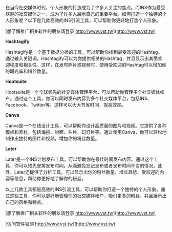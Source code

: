 在当今社交媒体时代，个人形象的打造成为了许多人关注的焦点。而INS作为最受欢迎的社交媒体之一，成为了许多人展示自己的重要平台。如何打造一个独特的个人形象呢？以下是几款高效的INS引流工具，可以帮助你更好地打造个人形象。

[想了解推广相关软件的朋友请登录 http://www.vst.tw](http://www.vst.tw)

**Hashtagify**

Hashtagify是一个基于数据分析的工具，可以帮助你找到最受欢迎的Hashtag。通过输入关键词，Hashtagify可以为你提供相关的Hashtag，并且显示出其受欢迎程度和相关性。这样，在发布照片或视频时，使用受欢迎的Hashtag可以增加你的曝光率和粉丝数量。

**Hootsuite**

Hootsuite是一个全球领先的社交媒体管理平台，可以帮助你管理多个社交媒体帐户。通过这个工具，你可以同时发布内容到多个社交媒体平台，包括INS、Facebook、Twitter等。这样可以大大节省时间，提高效率。

**Canva**

Canva是一个在线设计工具，可以帮助你设计高质量的图片和视频。它提供了各种模板和素材，包括海报、封面、名片、幻灯片等。通过使用Canva，你可以轻松地制作出独特的图片和视频，增加你的粉丝数量。

**Later**

Later是一个INS计划发布工具，可以帮助你在最佳时间发布内容。通过这个工具，你可以预先安排发布时间，从而避免忘记发布或者发布时间不当的情况。此外，Later还提供了分析工具，可以显示出你的粉丝数量、增长趋势、受欢迎的内容等信息，帮助你更好地了解你的粉丝。

以上几款工具都是高效的INS引流工具，可以帮助你打造一个独特的个人形象。通过这些工具，你可以更好地管理你的社交媒体帐户，吸引更多的粉丝，并且展示出自己的风格和特点。

[想了解推广相关软件的朋友请登录 http://www.vst.tw](http://www.vst.tw)


[访问软件官网 http://www.vst.tw](http://www.vst.tw)
